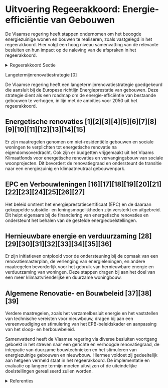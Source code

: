 # Uitvoering Regeerakkoord: Energie-efficiëntie van Gebouwen

De Vlaamse regering heeft stappen ondernomen om het beoogde energiezuinige wonen en bouwen te realiseren, zoals vastgelegd in het regeerakkoord. Hier volgt een hoog niveau samenvatting van de relevante besluiten en hun impact op de naleving van de afspraken in het regeerakkoord.

<details>
        <summary>Regeerakkoord Sectie </summary>
        <p>1.2.1 Woningen De Vlaamse regering zal de lange termijndoel-stelling 2050 voor woningrenovatie van gemid-deld 100 kWh/m2 verfijnen in functie van de gebouwtypologie, op regelmatige basis evalueren en zekerheid garanderen door tussentijdse ijkpunten in te voeren in lijn met het Vlaamse energie- en klimaatplan 2030. Voor nieuwbouw is de performantie van de woningen geregeld via de EPB-regelgeving. We vereenvoudigen het EPB-beleidskader, maken het gebruiksvriendelijker, integreren sneller innova-tieve bouwtechnieken en zorgen dat het zijn sturende werking naar klimaatvriendelijke woningen blijft vervullen. Vanaf 2021 kunnen daarom geen stookolieketels meer geplaatst worden bij nieuwbouw en ingrijpende energeti-sche renovaties en kan een aardgasaansluiting bij nieuwe grote verkavelingen en grote apparte-mentsgebouwen enkel nog voor collectieve verwarming via warmtekrachtkoppeling of in combinatie met een hernieuwbaar energiesys-teem als hoofdverwarming. Daarnaast evalueren we in overleg met de sectoren periodiek of de EPB-eisen nog in overeenstemming zijn met het kostenoptimale niveau. Om de tussentijdse en lange termijndoelstellingen te bereiken, moet echter veel meer ingezet worden op vernieuw-bouw en is een sterk verhoogde renovatiegraad nodig. We treden hiervoor in overleg met de bouw- , financiële en energiesector. Waar nodig geven we aan hen instrumenten om hier een actieve rol in op te nemen. Zo zullen we aan kredietgevers de mogelijkheid geven om in het kader van een kredietaanvraag met onroerende bestemming en/of voor energiebesparende renovaties, het digitale EPC-attest van het betrokken onroerend goed te gebruiken. Nieuwbouw na sloop vervangt oude woningen met slechte energieprestatie en onvoldoende comfort en helpt onze dorps- en stadskernen te verdichten en aantrekkelijker te maken. De Vlaamse regering vraagt aan de federale overheid om het 6% BTW-tarief voor vernieuwbouw na sloop zo snel als mogelijk te hervormen tot een gericht instrument op de gebouwschil in alle Belgische steden en gemeenten. Via vernieuwende ontzorgings- en financieringsi-nitiatieven stimuleren we de verhoging van de renovatiegraad. Ter bevordering van de klantvriendelijkheid en de transparantie worden zoveel mogelijk premies die gericht zijn op energiebespa-ring, kwaliteitsverbetering en aanpassing van de woning in 1 loket gebundeld met het oog op een overkoepelende woningrenova-tiepremie. Door een energieprestatiecertifi-caat met energetische renovatieaanbeve-lingen (EPC) helpen we de eigenaars bij de duurzame en kwaliteitsvolle renovatie van hun woning. Voor het verkrijgen van een substantiële renovatiepremie (min. € 5.000) of energielening (min. € 7.500) dient men te beschikken over een EPC. We stimuleren de integratie van de dienst-verlening van de energiehuizen in een eengemaakt energie- en woonloket op lokaal niveau om het begeleidings- en financieringsaanbod naar de burger te verbeteren. We blijven kwetsbare gezinnen ontzorgen via energiesnoeiers. Het beleid van renteloze energieleningen zetten we voort. We evalueren de effectiviteit van het nood-koopfonds met het oog op eventuele verlenging van de leningsformule. Wanneer er een aardgasnet in de straat ligt, mag vanaf 2021 een bestaande stookolieketel niet meer vervangen worden. De eigenaars worden over alle mogelijke alternatieven geïnformeerd. Om het energieverbruik en de energiefactuur van nieuwe eigenaars te beheersen en tegelijk onze klimaatdoelstelling te realiseren, stimuleren we o.m. door een versoepeling van de voorwaarden voor een energielening dat niet energiezuinige woningen vanaf 2021 uiterlijk vijf jaar na een notariële overdracht in volle eigendom grondig energetisch gerenoveerd worden om een maxi-male EPC-score per gebouwtypologie te bereiken. Huurders hebben ook recht op comfortabele energiezuinige woningen. Huurwoningen dienen daarom te voldoen aan een steeds verbeterende maximale EPC-score die we afstemmen op de ijkpunten en lange termijndoelstelling 2050. We werken samen met de bouwsector een actie-plan uit om het aanbod van vakmensen te verze-keren zodat de kwaliteitsvolle uitvoering van ambitieuze renovatiedoelstellingen kan worden gegarandeerd. </p>
        </details> 

Langetermijnrenovatiestrategie \[0\]

De Vlaamse regering heeft een langetermijnrenovatiestrategie goedgekeurd die aansluit bij de Europese richtlijn Energieprestatie van gebouwen. Deze strategie dient als een roadmap om de energie-efficiëntie van bestaande gebouwen te verhogen, in lijn met de ambities voor 2050 uit het regeerakkoord.

## Energetische renovaties \[1\]\[2\]\[3\]\[4\]\[5\]\[6\]\[7\]\[8\]\[9\]\[10\]\[11\]\[12\]\[13\]\[14\]\[15\]

Er zijn maatregelen genomen om niet-residentiële gebouwen en sociale woningen te verplichten tot energetische renovatie na eigendomsoverdracht. Ook zijn er budgetten vrijgemaakt uit het Vlaams Klimaatfonds voor energetische renovaties en vervangingsbouw van sociale woonprojecten. Dit bevordert de renovatiegraad en ondersteunt de transitie naar een energiezuinig en klimaatneutraal gebouwenpark.

## EPC en Verbouwleningen \[16\]\[17\]\[18\]\[19\]\[20\]\[21\]\[22\]\[23\]\[24\]\[25\]\[26\]\[27\]

Het beleid omtrent het energieprestatiecertificaat (EPC) en de daaraan gekoppelde subsidie- en leningsmogelijkheden zijn versterkt en uitgebreid. Dit helpt eigenaars bij de financiering van energetische renovaties en ondersteunt het behalen van de gestelde energiedoelstellingen.

## Hernieuwbare energie en verduurzaming \[28\]\[29\]\[30\]\[31\]\[32\]\[33\]\[34\]\[35\]\[36\]

Er zijn initiatieven ontplooid voor de ondersteuning bij de opmaak van een renovatiemasterplan, de verlenging van energieleningen, en andere maatregelen bevorderlijk voor het gebruik van hernieuwbare energie en verduurzaming van woningen. Deze stappen dragen bij aan het doel van een meer klimaatvriendelijke en duurzame woningbouw.

## Algemene Renovatie- en Bouwbeleid \[37\]\[38\]\[39\]

Verdere maatregelen, zoals het verzamelbesluit energie en het vaststellen van technische vereisten voor nieuwbouw, dragen bij aan een vereenvoudiging en stimulering van het EPB-beleidskader en aanpassing van het sloop- en herbouwbeleid.

Samenvattend heeft de Vlaamse regering via diverse besluiten voortgang geboekt in het streven naar een gerichte en verhoogde renovatiegraad, de integratie van duurzame bouwtechnieken en het stimuleren van energiezuinige gebouwen en nieuwbouw. Hiermee voldoet zij gedeeltelijk aan hetgeen vermeld staat in het regeerakkoord. De implementatie en evaluatie op langere termijn moeten uitwijzen of de uiteindelijke doelstellingen gerealiseerd zullen worden.

<details>
        <summary> Referenties</summary>
        **[\[0\]](https://beslissingenvlaamseregering.vlaanderen.be/?search=Vlaamse%20langetermijnrenovatiestrategie%20gebouwen%202050&dateOption=select&startDate=2020-05-29T08%3A00%3A00Z&endDate=2020-05-29T08%3A00%3A00Z)** : **(2020-05-29)** Vlaamse langetermijnrenovatiestrategie gebouwen 2050 

**[\[1\]](https://beslissingenvlaamseregering.vlaanderen.be/?search=Renovatieverplichting%20voor%20niet-residenti%C3%ABle%20gebouwen&dateOption=select&startDate=2021-05-07T08%3A00%3A00Z&endDate=2021-05-07T08%3A00%3A00Z)** : **(2021-05-07)** Renovatieverplichting voor niet-residentiële gebouwen 

**[\[2\]](https://beslissingenvlaamseregering.vlaanderen.be/?search=Renovatieverplichting%20voor%20niet-residenti%C3%ABle%20gebouwen&dateOption=select&startDate=2021-07-09T08%3A00%3A00Z&endDate=2021-07-09T08%3A00%3A00Z)** : **(2021-07-09)** Renovatieverplichting voor niet-residentiële gebouwen 

**[\[3\]](https://beslissingenvlaamseregering.vlaanderen.be/?search=Wijzigingsbesluit%20energieprestatie%20sociale%20huisvesting&dateOption=select&startDate=2020-07-10T08%3A00%3A00Z&endDate=2020-07-10T08%3A00%3A00Z)** : **(2020-07-10)** Wijzigingsbesluit energieprestatie sociale huisvesting 

**[\[4\]](https://beslissingenvlaamseregering.vlaanderen.be/?search=Cofinanciering%20Vlaams%20Klimaatfonds%3A%20energetische%20renovaties%20en%20vervangingsbouw%20van%20sociale%20huurwoningen&dateOption=select&startDate=2022-07-08T08%3A00%3A00Z&endDate=2022-07-08T08%3A00%3A00Z)** : **(2022-07-08)** Cofinanciering Vlaams Klimaatfonds: energetische renovaties en vervangingsbouw van sociale huurwoningen 

**[\[5\]](https://beslissingenvlaamseregering.vlaanderen.be/?search=Cofinanciering%20Vlaams%20Klimaatfonds%20%28VKF%29%3A%20energetische%20renovaties%20en%20vervangingsbouw%20van%20sociale%20huurwoningen&dateOption=select&startDate=2023-12-08T09%3A00%3A00Z&endDate=2023-12-08T09%3A00%3A00Z)** : **(2023-12-08)** Cofinanciering Vlaams Klimaatfonds (VKF): energetische renovaties en vervangingsbouw van sociale huurwoningen 

**[\[6\]](https://beslissingenvlaamseregering.vlaanderen.be/?search=Bijsturing%20intern%20Klimaatplan%20Vlaamse%20Overheid&dateOption=select&startDate=2021-07-16T06%3A00%3A00Z&endDate=2021-07-16T06%3A00%3A00Z)** : **(2021-07-16)** Bijsturing intern Klimaatplan Vlaamse Overheid 

**[\[7\]](https://beslissingenvlaamseregering.vlaanderen.be/?search=Wijziging%20energiebesluit%3A%20ZEV-premie%2C%20energieleningen%2C%20sloop%20en%20heropbouw%20en%20onrendabele%20top&dateOption=select&startDate=2019-10-25T08%3A00%3A00Z&endDate=2019-10-25T08%3A00%3A00Z)** : **(2019-10-25)** Wijziging energiebesluit: ZEV-premie, energieleningen, sloop en heropbouw en onrendabele top 

**[\[8\]](https://beslissingenvlaamseregering.vlaanderen.be/?search=Plan%20Vlaamse%20Veerkracht%3A%20Besteding%20middelen%20Vlaams%20Klimaatfonds%20voor%20energetische%20renovatie%20gebouwen%20publieke%20sector&dateOption=select&startDate=2022-11-10T07%3A00%3A00Z&endDate=2022-11-10T07%3A00%3A00Z)** : **(2022-11-10)** Plan Vlaamse Veerkracht: Besteding middelen Vlaams Klimaatfonds voor energetische renovatie gebouwen publieke sector 

**[\[9\]](https://beslissingenvlaamseregering.vlaanderen.be/?search=Vermindering%20onroerende%20voorheffing&dateOption=select&startDate=2021-05-07T08%3A00%3A00Z&endDate=2021-05-07T08%3A00%3A00Z)** : **(2021-05-07)** Vermindering onroerende voorheffing 

**[\[10\]](https://beslissingenvlaamseregering.vlaanderen.be/?search=Verzamelbesluit%20energie%3A%20wijzigingen%20energiebesluit&dateOption=select&startDate=2020-10-30T09%3A00%3A00Z&endDate=2020-10-30T09%3A00%3A00Z)** : **(2020-10-30)** Verzamelbesluit energie: wijzigingen energiebesluit 

**[\[11\]](https://beslissingenvlaamseregering.vlaanderen.be/?search=Besteding%20middelen%20Vlaams%20Klimaatfonds%20%28VKF%29%20voor%20verderzetting%20onderbouwde%20aanpak%20energiebesparing%20gebouwenpark%20in%20de%20sector%20Welzijn%2C%20Volksgezondheid%20en%20Gezin&dateOption=select&startDate=2021-07-02T08%3A00%3A00Z&endDate=2021-07-02T08%3A00%3A00Z)** : **(2021-07-02)** Besteding middelen Vlaams Klimaatfonds (VKF) voor verderzetting onderbouwde aanpak energiebesparing gebouwenpark in de sector Welzijn, Volksgezondheid en Gezin 

**[\[12\]](https://beslissingenvlaamseregering.vlaanderen.be/?search=Verzamelbesluit%20energie%20%28VZB%20IX%29&dateOption=select&startDate=2023-06-16T08%3A00%3A00Z&endDate=2023-06-16T08%3A00%3A00Z)** : **(2023-06-16)** Verzamelbesluit energie (VZB IX) 

**[\[13\]](https://beslissingenvlaamseregering.vlaanderen.be/?search=Hervorming%20subsidiestelsel%20energetische%20renovatie%20van%20sociale%20huurwoningen&dateOption=select&startDate=2023-07-14T08%3A00%3A00Z&endDate=2023-07-14T08%3A00%3A00Z)** : **(2023-07-14)** Hervorming subsidiestelsel energetische renovatie van sociale huurwoningen 

**[\[14\]](https://beslissingenvlaamseregering.vlaanderen.be/?search=Invoeren%20Vlaams%20regelgevend%20kader%20voor%20flexibiliteit%20op%20het%20laag-%20en%20middenspanningsdistributienet%20en%20het%20invoeren%20van%20een%20kader%20voor%20ondersteunende%20diensten%20en%20flexibiliteit%20voor%20de%20distributienetbeheerder&dateOption=select&startDate=2022-05-20T08%3A00%3A00Z&endDate=2022-05-20T08%3A00%3A00Z)** : **(2022-05-20)** Invoeren Vlaams regelgevend kader voor flexibiliteit op het laag- en middenspanningsdistributienet en het invoeren van een kader voor ondersteunende diensten en flexibiliteit voor de distributienetbeheerder 

**[\[15\]](https://beslissingenvlaamseregering.vlaanderen.be/?search=Wijziging%20Energiedecreet%3A%20maatregelen%20versnelde%20energietransitie%20gebouwen%20naar%20meer%20emissie-%20en%20milieuvriendelijke%20verwarmingstechnieken&dateOption=select&startDate=2022-02-18T09%3A00%3A00Z&endDate=2022-02-18T09%3A00%3A00Z)** : **(2022-02-18)** Wijziging Energiedecreet: maatregelen versnelde energietransitie gebouwen naar meer emissie- en milieuvriendelijke verwarmingstechnieken 

**[\[16\]](https://beslissingenvlaamseregering.vlaanderen.be/?search=Verzamelbesluit%20energie%3A%20wijziging&dateOption=select&startDate=2021-12-10T09%3A00%3A00Z&endDate=2021-12-10T09%3A00%3A00Z)** : **(2021-12-10)** Verzamelbesluit energie: wijziging 

**[\[17\]](https://beslissingenvlaamseregering.vlaanderen.be/?search=Wijzigingsbesluit%20energieprestatie%20sociale%20huisvesting&dateOption=select&startDate=2020-04-30T08%3A00%3A00Z&endDate=2020-04-30T08%3A00%3A00Z)** : **(2020-04-30)** Wijzigingsbesluit energieprestatie sociale huisvesting 

**[\[18\]](https://beslissingenvlaamseregering.vlaanderen.be/?search=Steun%20energetische%20renovatieprojecten%20noodkoopwoningen%20en%20energielening&dateOption=select&startDate=2021-05-21T08%3A00%3A00Z&endDate=2021-05-21T08%3A00%3A00Z)** : **(2021-05-21)** Steun energetische renovatieprojecten noodkoopwoningen en energielening 

**[\[19\]](https://beslissingenvlaamseregering.vlaanderen.be/?search=Steun%20energetische%20renovatieprojecten%20noodkoopwoningen%20en%20energielening&dateOption=select&startDate=2021-07-16T06%3A00%3A00Z&endDate=2021-07-16T06%3A00%3A00Z)** : **(2021-07-16)** Steun energetische renovatieprojecten noodkoopwoningen en energielening 

**[\[20\]](https://beslissingenvlaamseregering.vlaanderen.be/?search=MijnVerbouwLening%3A%20wijziging%20Energiebesluit%20en%20besluit%20Vlaamse%20Codex%20Wonen%202021&dateOption=select&startDate=2022-07-08T08%3A00%3A00Z&endDate=2022-07-08T08%3A00%3A00Z)** : **(2022-07-08)** MijnVerbouwLening: wijziging Energiebesluit en besluit Vlaamse Codex Wonen 2021 

**[\[21\]](https://beslissingenvlaamseregering.vlaanderen.be/?search=MijnVerbouwLening%3A%20wijziging%20Energiebesluit%20en%20besluit%20Vlaamse%20Codex%20Wonen%202021&dateOption=select&startDate=2022-05-18T12%3A15%3A00Z&endDate=2022-05-18T12%3A15%3A00Z)** : **(2022-05-18)** MijnVerbouwLening: wijziging Energiebesluit en besluit Vlaamse Codex Wonen 2021 

**[\[22\]](https://beslissingenvlaamseregering.vlaanderen.be/?search=Wijziging%20energiebesluit%3A%20ZEV-premie%2C%20energieleningen%2C%20sloop%20en%20heropbouw%20en%20berekening%20onrendabele%20top&dateOption=select&startDate=2019-12-20T09%3A00%3A00Z&endDate=2019-12-20T09%3A00%3A00Z)** : **(2019-12-20)** Wijziging energiebesluit: ZEV-premie, energieleningen, sloop en heropbouw en berekening onrendabele top 

**[\[23\]](https://beslissingenvlaamseregering.vlaanderen.be/?search=Online%20platform%20voor%20faciliteren%20tegemoetkomingen%20ter%20bevordering%20van%20rationeel%20energiegebruik%20en%20-beheer%20en%20gebruik%20hernieuwbare%20energiebronnen&dateOption=select&startDate=2023-10-13T08%3A00%3A00Z&endDate=2023-10-13T08%3A00%3A00Z)** : **(2023-10-13)** Online platform voor faciliteren tegemoetkomingen ter bevordering van rationeel energiegebruik en -beheer en gebruik hernieuwbare energiebronnen 

**[\[24\]](https://beslissingenvlaamseregering.vlaanderen.be/?search=Verzamelbesluit%20energie&dateOption=select&startDate=2022-12-02T09%3A00%3A00Z&endDate=2022-12-02T09%3A00%3A00Z)** : **(2022-12-02)** Verzamelbesluit energie 

**[\[25\]](https://beslissingenvlaamseregering.vlaanderen.be/?search=Wijziging%20Besluit%20Vlaamse%20Codex%20Wonen%3A%20tegemoetkomingen%20voor%20verbeteren%20en%20renovatie%20woningen&dateOption=select&startDate=2022-12-23T09%3A00%3A00Z&endDate=2022-12-23T09%3A00%3A00Z)** : **(2022-12-23)** Wijziging Besluit Vlaamse Codex Wonen: tegemoetkomingen voor verbeteren en renovatie woningen 

**[\[26\]](https://beslissingenvlaamseregering.vlaanderen.be/?search=Wijziging%20Besluit%20Vlaamse%20Codex%20Wonen%3A%20tegemoetkomingen%20voor%20verbeteren%20en%20renovatie%20woningen&dateOption=select&startDate=2022-10-07T08%3A00%3A00Z&endDate=2022-10-07T08%3A00%3A00Z)** : **(2022-10-07)** Wijziging Besluit Vlaamse Codex Wonen: tegemoetkomingen voor verbeteren en renovatie woningen 

**[\[27\]](https://beslissingenvlaamseregering.vlaanderen.be/?search=Plan%20Vlaamse%20Veerkracht%3A%20uniek%20loket%20en%20financiering%20energieluik%20woningrenovatiepremie&dateOption=select&startDate=2021-07-09T08%3A00%3A00Z&endDate=2021-07-09T08%3A00%3A00Z)** : **(2021-07-09)** Plan Vlaamse Veerkracht: uniek loket en financiering energieluik woningrenovatiepremie 

**[\[28\]](https://beslissingenvlaamseregering.vlaanderen.be/?search=Verzamelbesluit%20energie%3A%20wijziging&dateOption=select&startDate=2021-10-22T08%3A00%3A00Z&endDate=2021-10-22T08%3A00%3A00Z)** : **(2021-10-22)** Verzamelbesluit energie: wijziging 

**[\[29\]](https://beslissingenvlaamseregering.vlaanderen.be/?search=Overheidsopdracht%20%27De%20ondersteuning%20van%20de%20Vereniging%20van%20Mede-Eigenaars%20van%20appartementsgebouwen%20bij%20de%20opmaak%20van%20een%20renovatiemasterplan%27&dateOption=select&startDate=2022-07-08T08%3A00%3A00Z&endDate=2022-07-08T08%3A00%3A00Z)** : **(2022-07-08)** Overheidsopdracht 'De ondersteuning van de Vereniging van Mede-Eigenaars van appartementsgebouwen bij de opmaak van een renovatiemasterplan' 

**[\[30\]](https://beslissingenvlaamseregering.vlaanderen.be/?search=Aanpak%20besteding%20middelen%20voor%20verderzetting%20onderbouwde%20aanpak%20energiebesparing%20gebouwenpark%20sector%20Welzijn%2C%20Volksgezondheid%20en%20Gezin&dateOption=select&startDate=2023-11-23T16%3A00%3A00Z&endDate=2023-11-23T16%3A00%3A00Z)** : **(2023-11-23)** Aanpak besteding middelen voor verderzetting onderbouwde aanpak energiebesparing gebouwenpark sector Welzijn, Volksgezondheid en Gezin 

**[\[31\]](https://beslissingenvlaamseregering.vlaanderen.be/?search=Oproep%20energetische%20renovatie%20noodkoopwoningen%0A%0A&dateOption=select&startDate=2020-02-14T09%3A00%3A00Z&endDate=2020-02-14T09%3A00%3A00Z)** : **(2020-02-14)** Oproep energetische renovatie noodkoopwoningen

 

**[\[32\]](https://beslissingenvlaamseregering.vlaanderen.be/?search=Wijziging%20Energiedecreet%3A%20maatregelen%20versnelde%20energietransitie%20gebouwen%20naar%20meer%20emissie-%20en%20milieuvriendelijke%20verwarmingstechnieken&dateOption=select&startDate=2021-10-29T09%3A15%3A00Z&endDate=2021-10-29T09%3A15%3A00Z)** : **(2021-10-29)** Wijziging Energiedecreet: maatregelen versnelde energietransitie gebouwen naar meer emissie- en milieuvriendelijke verwarmingstechnieken 

**[\[33\]](https://beslissingenvlaamseregering.vlaanderen.be/?search=Wijziging%20Energiedecreet%3A%20maatregelen%20versnelde%20energietransitie%20gebouwen%20naar%20meer%20emissie-%20en%20milieuvriendelijke%20verwarmingstechnieken&dateOption=select&startDate=2021-12-10T09%3A00%3A00Z&endDate=2021-12-10T09%3A00%3A00Z)** : **(2021-12-10)** Wijziging Energiedecreet: maatregelen versnelde energietransitie gebouwen naar meer emissie- en milieuvriendelijke verwarmingstechnieken 

**[\[34\]](https://beslissingenvlaamseregering.vlaanderen.be/?search=Plan%20Vlaamse%20Veerkracht%3A%20Vlaamse%20Energiebedrijf%20%28VEB%29%20energie-effici%C3%ABntie%20Vlaamse%20overheid&dateOption=select&startDate=2021-07-16T06%3A00%3A00Z&endDate=2021-07-16T06%3A00%3A00Z)** : **(2021-07-16)** Plan Vlaamse Veerkracht: Vlaamse Energiebedrijf (VEB) energie-efficiëntie Vlaamse overheid 

**[\[35\]](https://beslissingenvlaamseregering.vlaanderen.be/?search=Wijziging%20energiebesluit%3A%20uitvoering%20bepalingen%20gewijzigde%20Energiedecreet&dateOption=select&startDate=2020-12-18T09%3A00%3A00Z&endDate=2020-12-18T09%3A00%3A00Z)** : **(2020-12-18)** Wijziging energiebesluit: uitvoering bepalingen gewijzigde Energiedecreet 

**[\[36\]](https://beslissingenvlaamseregering.vlaanderen.be/?search=Verzamelbesluit%20energie&dateOption=select&startDate=2022-10-21T08%3A00%3A00Z&endDate=2022-10-21T08%3A00%3A00Z)** : **(2022-10-21)** Verzamelbesluit energie 

**[\[37\]](https://beslissingenvlaamseregering.vlaanderen.be/?search=Verzamelbesluit%20energie&dateOption=select&startDate=2021-07-16T06%3A00%3A00Z&endDate=2021-07-16T06%3A00%3A00Z)** : **(2021-07-16)** Verzamelbesluit energie 

**[\[38\]](https://beslissingenvlaamseregering.vlaanderen.be/?search=Vermindering%20onroerende%20voorheffing%20%20voor%20nieuwbouw%20en%20ingrijpende%20energetische%20renovatie%20en%20toepassingsvoorwaarden%20verlaagd%20tarief%20voor%20aankoop%20van%20een%20enige%20eigen%20woning%20&dateOption=select&startDate=2021-07-02T08%3A00%3A00Z&endDate=2021-07-02T08%3A00%3A00Z)** : **(2021-07-02)** Vermindering onroerende voorheffing  voor nieuwbouw en ingrijpende energetische renovatie en toepassingsvoorwaarden verlaagd tarief voor aankoop van een enige eigen woning  

**[\[39\]](https://beslissingenvlaamseregering.vlaanderen.be/?search=Vermindering%20onroerende%20voorheffing%20voor%20nieuwbouw%20en%20toepassingsvoorwaarden%20verlaagd%20tarief%20voor%20aankoop%20van%20enige%20eigen%20woning%20met%20verbintenis%20tot%20ingrijpende%20energetische%20renovatie%20of%20tot%20sloop%20en%20herbouw%20&dateOption=select&startDate=2021-11-19T09%3A00%3A00Z&endDate=2021-11-19T09%3A00%3A00Z)** : **(2021-11-19)** Vermindering onroerende voorheffing voor nieuwbouw en toepassingsvoorwaarden verlaagd tarief voor aankoop van enige eigen woning met verbintenis tot ingrijpende energetische renovatie of tot sloop en herbouw  
        </details> 

